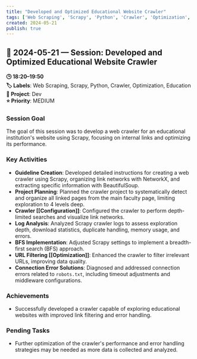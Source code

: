 ```yaml
---
title: "Developed and Optimized Educational Website Crawler"
tags: ['Web Scraping', 'Scrapy', 'Python', 'Crawler', 'Optimization', 'Education']
created: 2024-05-21
publish: true
---
```


## 📅 2024-05-21 — Session: Developed and Optimized Educational Website Crawler

**🕒 18:20–19:50**  
**🏷️ Labels**: Web Scraping, Scrapy, Python, Crawler, Optimization, Education  
**📂 Project**: Dev  
**⭐ Priority**: MEDIUM  


### Session Goal
The goal of this session was to develop a web crawler for an educational institution's website using Scrapy, focusing on internal links and optimizing its performance.

### Key Activities
- **Guideline Creation**: Developed detailed instructions for creating a web crawler using Scrapy, organizing link networks with NetworkX, and extracting specific information with BeautifulSoup.
- **Project Planning**: Planned the crawler project to systematically detect and organize all linked pages from the main faculty page, limiting exploration to 4 levels deep.
- **Crawler [[Configuration]]**: Configured the crawler to perform depth-limited searches and visualize link networks.
- **Log Analysis**: Analyzed Scrapy crawler logs to assess exploration depth, download statistics, duplicate handling, memory usage, and errors.
- **BFS Implementation**: Adjusted Scrapy settings to implement a breadth-first search (BFS) approach.
- **URL Filtering [[Optimization]]**: Enhanced the crawler to filter irrelevant URLs, improving data quality.
- **Connection Error Solutions**: Diagnosed and addressed connection errors related to `robots.txt`, including timeout adjustments and middleware configurations.

### Achievements
- Successfully developed a crawler capable of exploring educational websites with improved link filtering and error handling.

### Pending Tasks
- Further optimization of the crawler's performance and error handling strategies may be needed as more data is collected and analyzed.
